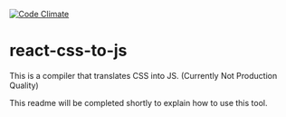[![Code Climate](https://codeclimate.com/github/alex-cory/react-css-to-js/badges/gpa.svg)](https://codeclimate.com/github/alex-cory/react-css-to-js)
# react-css-to-js
This is a compiler that translates CSS into JS. (Currently Not Production Quality)

This readme will be completed shortly to explain how to use this tool.
